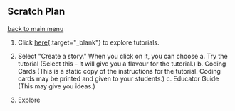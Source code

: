 ## Scratch Plan

[back to main menu](https://lindsaycullum.github.io/cs-resource-instructions)

1. Click [here](https://scratch.mit.edu/ideas){:target="_blank"} to explore tutorials.

2. Select "Create a story." When you click on it, you can choose
  a. Try the tutorial (Select this - it will give you a flavour for the tutorial.)
  b. Coding Cards (This is a static copy of the instructions for the tutorial. Coding cards may be printed and given to your students.)
  c. Educator Guide (This may give you ideas.)

3. Explore

